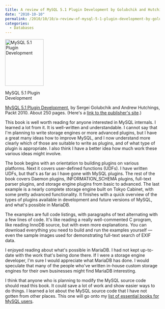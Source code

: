 ```yaml
---
title: A review of MySQL 5.1 Plugin Development by Golubchik and Hutchings
date: "2010-10-10"
permalink: /2010/10/10/a-review-of-mysql-5-1-plugin-development-by-golubchik-and-hutchings/
categories:
  - Databases
---
```

<p style="float:left">
  <div id="attachment_2059" class="wp-caption alignleft" style="width: 135px">
    <a href="http://www.amazon.com/dp/1849510601/?tag=xaprb-20"><img src="http://www.xaprb.com/blog/wp-content/uploads/2010/10/mysql-plugin-development.jpg" alt="MySQL 5.1 Plugin Development" title="MySQL 5.1 Plugin Development" width="125" height="152" class="size-full wp-image-2059" /></a><p class="wp-caption-text">
      MySQL 5.1 Plugin Development
    </p>
  </div>
</p>

[MySQL 5.1 Plugin Development][1], by Sergei Golubchik and Andrew Hutchings, Packt 2010. About 250 pages. (Here's a [link to the publisher's site][2].)

This book is well worth reading for anyone interested in MySQL internals. I learned a lot from it. It is well-written and understandable. I cannot say that I'm planning to write storage engines or more advanced plugins, but I have a great many ideas how to improve MySQL, and I now understand more clearly which of those are suitable to write as plugins, and of what type of plugin is appropriate. I also think I have a better idea how much work these various ideas might involve.

The book begins with an orientation to building plugins on various platforms. Next it covers user-defined functions (UDFs). I have written UDFs, but that's as far as I have gone with MySQL plugins. The rest of the book covers Daemon plugins, INFORMATION_SCHEMA plugins, full-text parser plugins, and storage engine plugins from basic to advanced. The last example is a nearly complete storage engine built on Tokyo Cabinet, with some pretty advanced functionality. It finishes with a quick overview of the types of plugins available in development and future versions of MySQL, and what's possible in MariaDB.

The examples are full code listings, with paragraphs of text alternating with a few lines of code. It's like reading a really well-commented C program, like reading InnoDB source, but with even more explanations. You can download everything you need to build and run the examples yourself &#8212; even the sample images used for demonstrating full-text search of EXIF data.

I enjoyed reading about what's possible in MariaDB. I had not kept up-to-date with the work that's being done there. If I were a storage engine developer, I'm sure I would appreciate what MariaDB has done. I would speculate that many of the people who've written in-house custom storage engines for their own businesses might find MariaDB interesting.

I think that anyone who is planning to modify the MySQL source code should read this book. It could save a lot of work and show easier ways to do things. I learned a lot about the MySQL source code that I have not gotten from other places. This one will go onto my [list of essential books for MySQL users][3].

 [1]: http://www.amazon.com/dp/1849510601/?tag=xaprb-20
 [2]: https://www.packtpub.com/mysql-5-1-plugins-development/book
 [3]: http://www.xaprb.com/blog/essential-books/
